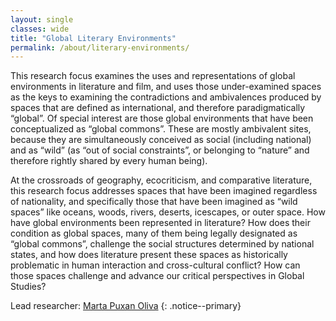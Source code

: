 ```yaml
---
layout: single
classes: wide
title: "Global Literary Environments"
permalink: /about/literary-environments/
---
```

This research focus examines the uses and representations of global environments in literature and film, and uses those under-examined spaces as the keys to examining the contradictions and ambivalences produced by spaces that are defined as international, and therefore paradigmatically “global”. Of special interest are those global environments that have been conceptualized as “global commons”. These are mostly ambivalent sites, because they are simultaneously conceived as social (including national) and as “wild” (as “out of social constraints”, or belonging to “nature” and therefore rightly shared by every human being).

At the crossroads of geography, ecocriticism, and comparative literature, this research focus addresses spaces that have been imagined regardless of nationality, and specifically those that have been imagined as “wild spaces” like oceans, woods, rivers, deserts, icescapes, or outer space. How have global environments been represented in literature? How does their condition as global spaces, many of them being legally designated as “global commons”, challenge the social structures determined by national states, and how does literature present these spaces as historically problematic in human interaction and cross-cultural conflict? How can those spaces challenge and advance our critical perspectives in Global Studies?

Lead researcher: [Marta Puxan Oliva](/team/researchers/marta-puxan/) 
{: .notice--primary}
